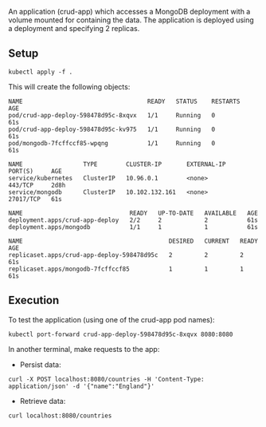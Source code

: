An application (crud-app) which accesses a MongoDB deployment with a volume mounted for containing the data. The application is deployed using a deployment and specifying 2 replicas.

## Setup
```
kubectl apply -f .
```

This will create the following objects:

```
NAME                                   READY   STATUS    RESTARTS   AGE
pod/crud-app-deploy-598478d95c-8xqvx   1/1     Running   0          61s
pod/crud-app-deploy-598478d95c-kv975   1/1     Running   0          61s
pod/mongodb-7fcffccf85-wpqng           1/1     Running   0          61s

NAME                 TYPE        CLUSTER-IP       EXTERNAL-IP   PORT(S)     AGE
service/kubernetes   ClusterIP   10.96.0.1        <none>        443/TCP     2d8h
service/mongodb      ClusterIP   10.102.132.161   <none>        27017/TCP   61s

NAME                              READY   UP-TO-DATE   AVAILABLE   AGE
deployment.apps/crud-app-deploy   2/2     2            2           61s
deployment.apps/mongodb           1/1     1            1           61s

NAME                                         DESIRED   CURRENT   READY   AGE
replicaset.apps/crud-app-deploy-598478d95c   2         2         2       61s
replicaset.apps/mongodb-7fcffccf85           1         1         1       61s
```


## Execution
To test the application (using one of the crud-app pod names):

```
kubectl port-forward crud-app-deploy-598478d95c-8xqvx 8080:8080
```

In another terminal, make requests to the app:

- Persist data:

```
curl -X POST localhost:8080/countries -H 'Content-Type: application/json' -d '{"name":"England"}'
```

- Retrieve data:
```
curl localhost:8080/countries
```